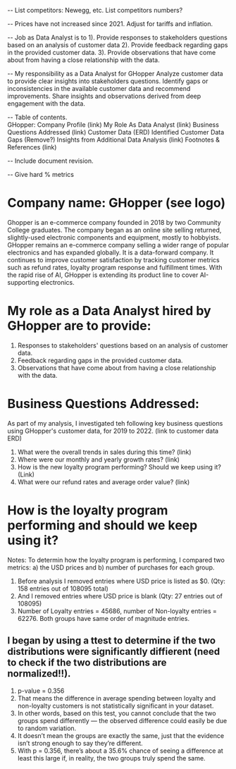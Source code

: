 -- List competitors: Newegg, etc.  List competitors numbers?

-- Prices have not increased since 2021.  Adjust for tariffs and inflation.

-- Job as Data Analyst is to 1). Provide responses to stakeholders questions based on an analysis of customer data 2). Provide feedback regarding gaps in the provided customer data. 3). Provide observations that have come about from having a close relationship with the data.

-- My responsibility as a Data Analyst for GHopper
Analyze customer data to provide clear insights into stakeholders questions.
Identify gaps or inconsistencies in the available customer data and recommend improvements.
Share insights and observations derived from deep engagement with the data.

-- Table of contents.  
  GHopper: Company Profile (link)
  My Role As Data Analyst (link)
  Business Questions Addressed (link)
  Customer Data (ERD) 
  Identified Customer Data Gaps (Remove?)
  Insights from Additional Data Analysis (link)
  Footnotes & References (link)

-- Include document revision. 

-- Give hard % metrics




# Company name:  GHopper (see logo)
Ghopper is an e-commerce company founded in 2018 by two Community College graduates.  The company began as an online site selling returned, slightly-used electronic components and equipment, mostly to hobbyists.  GHopper remains an e-commerce company selling a wider range of popular electronics and has expanded globally.  It is a data-forward company.  It continues to improve customer satisfaction by tracking customer metrics such as refund rates, loyalty program response and fulfillment times.  With the rapid rise of AI, GHopper is extending its product line to cover AI-supporting electronics.

#  My role as a Data Analyst hired by GHopper are to provide:  
1) Responses to stakeholders' questions based on an analysis of customer data. 
2) Feedback regarding gaps in the provided customer data. 
3) Observations that have come about from having a close relationship with the data.

# Business Questions Addressed:
  As part of my analysis, I investigated teh following key business questions using GHopper's customer data, for 2019 to 2022. (link to customer data ERD)  
  1) What were the overall trends in sales during this time? (link)
  2) Where were our monthly and yearly growth rates? (link)
  3) How is the new loyalty program performing?  Should we keep using it? (Link)
  4) What were our refund rates and average order value? (link)

    
# How is the loyalty program performing and should we keep using it?
Notes: To determin how the loyalty program is performing, I compared two metrics: a) the USD prices and b) number of purchases for each group. 
1. Before analysis I removed entries where USD price is listed as $0. (Qty: 158 entries out of 108095 total)
2. And I removed entries where USD price is blank (Qty: 27 entries out of 108095)
3. Number of Loyalty entries = 45686, number of Non-loyalty entries = 62276. Both groups have same order of magnitude entries. 
## I began by using a ttest to determine if the two distributions were significantly diffierent (need to check if the two distributions are normalized!!).  
1. p-value = 0.356
2. That means the difference in average spending between loyalty and non-loyalty customers is not statistically significant in your dataset.
3. In other words, based on this test, you cannot conclude that the two groups spend differently — the observed difference could easily be due to random variation.
4. It doesn’t mean the groups are exactly the same, just that the evidence isn’t strong enough to say they’re different.
5. With p = 0.356, there’s about a 35.6% chance of seeing a difference at least this large if, in reality, the two groups truly spend the same.
